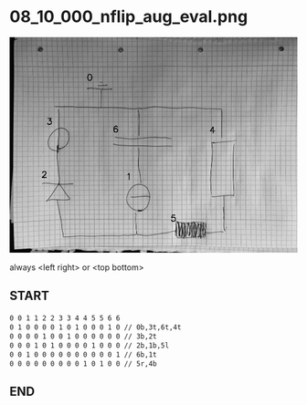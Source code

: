 
# 08_10_000_nflip_aug_eval.png
![img](08_10_000_nflip_aug_eval_idxs.png)

always \<left right> or \<top bottom>

## START

	0 0 1 1 2 2 3 3 4 4 5 5 6 6
	0 1 0 0 0 0 1 0 1 0 0 0 1 0 // 0b,3t,6t,4t
    0 0 0 0 1 0 0 1 0 0 0 0 0 0 // 3b,2t
    0 0 0 1 0 1 0 0 0 0 1 0 0 0 // 2b,1b,5l
    0 0 1 0 0 0 0 0 0 0 0 0 0 1 // 6b,1t
    0 0 0 0 0 0 0 0 0 1 0 1 0 0 // 5r,4b

## END
